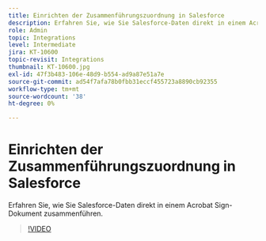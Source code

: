 ```yaml
---
title: Einrichten der Zusammenführungszuordnung in Salesforce
description: Erfahren Sie, wie Sie Salesforce-Daten direkt in einem Acrobat Sign-Dokument zusammenführen
role: Admin
topic: Integrations
level: Intermediate
jira: KT-10600
topic-revisit: Integrations
thumbnail: KT-10600.jpg
exl-id: 47f3b483-106e-48d9-b554-ad9a87e51a7e
source-git-commit: ad54f7afa78b0fbb31eccf455723a8890cb92355
workflow-type: tm+mt
source-wordcount: '38'
ht-degree: 0%

---
```


# Einrichten der Zusammenführungszuordnung in Salesforce

Erfahren Sie, wie Sie Salesforce-Daten direkt in einem Acrobat Sign-Dokument zusammenführen.

>[!VIDEO](https://video.tv.adobe.com/v/3409412?quality=12&learn=on&hidetitle=true)
